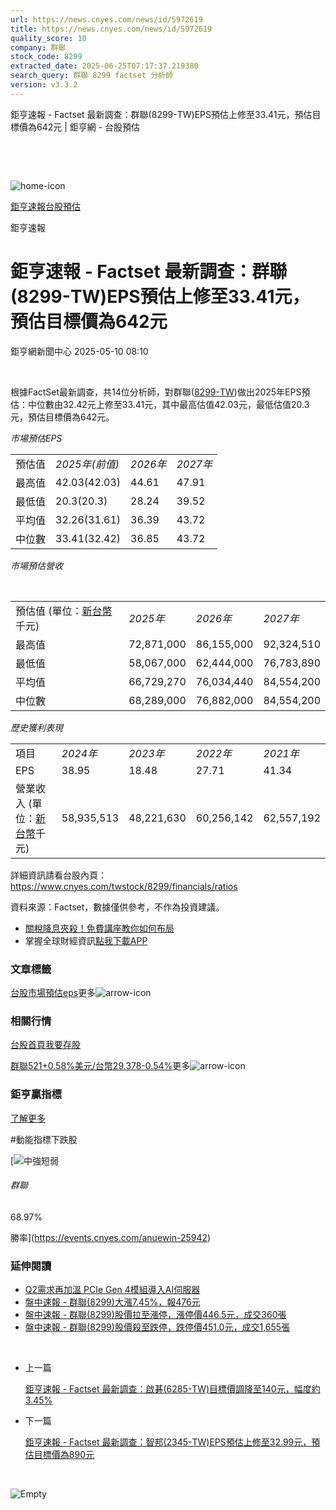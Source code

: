 ```yaml
---
url: https://news.cnyes.com/news/id/5972619
title: https://news.cnyes.com/news/id/5972619
quality_score: 10
company: 群聯
stock_code: 8299
extracted_date: 2025-06-25T07:17:37.219380
search_query: 群聯 8299 factset 分析師
version: v3.3.2
---
```


鉅亨速報 - Factset 最新調查：群聯(8299-TW)EPS預估上修至33.41元，預估目標價為642元 | 鉅亨網 - 台股預估

‌

‌

![home-icon](/assets/icons/breadCrumb/symbol-icon-home.svg)

[鉅亨速報](/news/cat/anue_live)[台股預估](/news/cat/tw_forecast)

鉅亨速報

# 鉅亨速報 - Factset 最新調查：群聯(8299-TW)EPS預估上修至33.41元，預估目標價為642元

鉅亨網新聞中心 2025-05-10 08:10

‌

根據FactSet最新調查，共14位分析師，對群聯([8299-TW](https://www.cnyes.com/twstock/8299))做出2025年EPS預估：中位數由32.42元上修至33.41元，其中最高估值42.03元，最低估值20.3元，預估目標價為642元。

*市場預估EPS*

|  |  |  |  |
| --- | --- | --- | --- |
| 預估值 | *2025年(前值)* | *2026年* | *2027年* |
| 最高值 | 42.03(42.03) | 44.61 | 47.91 |
| 最低值 | 20.3(20.3) | 28.24 | 39.52 |
| 平均值 | 32.26(31.61) | 36.39 | 43.72 |
| 中位數 | 33.41(32.42) | 36.85 | 43.72 |

*市場預估營收*

‌

|  |  |  |  |
| --- | --- | --- | --- |
| 預估值 (單位：[新台幣](https://invest.cnyes.com/forex/detail/usdtwd)千元) | *2025年* | *2026年* | *2027年* |
| 最高值 | 72,871,000 | 86,155,000 | 92,324,510 |
| 最低值 | 58,067,000 | 62,444,000 | 76,783,890 |
| 平均值 | 66,729,270 | 76,034,440 | 84,554,200 |
| 中位數 | 68,289,000 | 76,882,000 | 84,554,200 |

*歷史獲利表現*

|  |  |  |  |  |
| --- | --- | --- | --- | --- |
| 項目 | *2024年* | *2023年* | *2022年* | *2021年* |
| EPS | 38.95 | 18.48 | 27.71 | 41.34 |
| 營業收入 (單位：[新台幣](https://invest.cnyes.com/forex/detail/usdtwd)千元) | 58,935,513 | 48,221,630 | 60,256,142 | 62,557,192 |

詳細資訊請看台股內頁：  
<https://www.cnyes.com/twstock/8299/financials/ratios>

資料來源：Factset，數據僅供參考，不作為投資建議。

* [關稅降息夾殺！免費講座教你如何布局](https://www.rsc.com.tw/Cnyes_RSC/SeminarBooking2025InvestmentOutlook.aspx?utm_source=anue&utm_medium=usstocks_end)
* 掌握全球財經資訊[點我下載APP](http://www.cnyes.com/app/?utm_source=mweb&utm_medium=HamMenuBanner&utm_campaign=fixed&utm_content=entr)

### 文章標籤

[台股](https://news.cnyes.com/tag/台股 "台股")[市場預估](https://news.cnyes.com/tag/市場預估 "市場預估")[eps](https://news.cnyes.com/tag/eps "eps")更多![arrow-icon](/assets/icons/arrows/arrow-down.svg)

### 相關行情

[台股首頁](https://www.cnyes.com/twstock)[我要存股](https://supr.link/8OHaU)

[群聯521+0.58%](https://www.cnyes.com/twstock/8299)[美元/台幣29.378-0.54%](https://invest.cnyes.com/forex/detail/USDTWD)更多![arrow-icon](/assets/icons/arrows/arrow-down.svg)

### 鉅亨贏指標

[了解更多](https://events.cnyes.com/anuewin-25942)

#動能指標下跌股

[![中強短弱](/assets/icons/win-indicator/long-to-short.svg)

###### 群聯

68.97%

勝率](https://events.cnyes.com/anuewin-25942)

### 延伸閱讀

* [Q2需求再加溫 PCIe Gen 4模組導入AI伺服器](/news/id/5965470)
* [盤中速報 - 群聯(8299)大漲7.45%，報476元](/news/id/5937545)
* [盤中速報 - 群聯(8299)股價拉至漲停，漲停價446.5元，成交360張](/news/id/5932942)
* [盤中速報 - 群聯(8299)股價殺至跌停，跌停價451.0元，成交1,655張](/news/id/5927009)

‌

* 上一篇

  [鉅亨速報 - Factset 最新調查：啟碁(6285-TW)目標價調降至140元，幅度約3.45%](/news/id/5973562)
* 下一篇

  [鉅亨速報 - Factset 最新調查：智邦(2345-TW)EPS預估上修至32.99元，預估目標價為890元](/news/id/5969933)

‌

![Empty](/assets/icons/skeleton/empty-image.svg)

‌